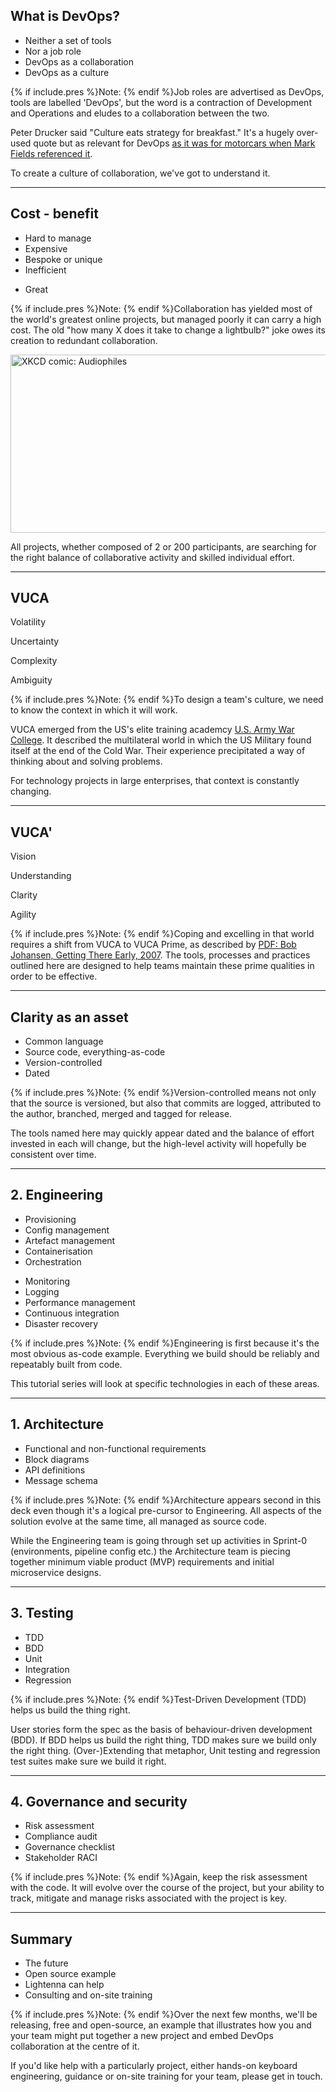 
## What is DevOps?
* Neither a set of tools
* Nor a job role
* DevOps as a collaboration
* DevOps as a culture

{% if include.pres %}Note: {% endif %}Job roles are advertised as DevOps, tools are labelled 'DevOps', but the word is a contraction of Development and Operations and eludes to a collaboration between the two.

Peter Drucker said "Culture eats strategy for breakfast."  It's a hugely over-used quote but as relevant for DevOps [as it was for motorcars when Mark Fields referenced it](https://www.torbenrick.eu/blog/culture/organisational-culture-eats-strategy-for-breakfast-lunch-and-dinner/).

To create a culture of collaboration, we've got to understand it.

---

## Cost - benefit
<div class="n-col">
<ul class="left">
<li>Hard to manage</li>
<li>Expensive</li>
<li>Bespoke or unique</li>
<li>Inefficient</li>
</ul>

<ul class="right-as-right">
<li>Great</li>
</ul>
</div>

{% if include.pres %}Note: {% endif %}Collaboration has yielded most of the world's greatest online projects, but managed poorly it can carry a high cost.  The old "how many X does it take to change a lightbulb?" joke owes its creation to redundant collaboration.

<a href="https://xkcd.com/841/"><img src="https://imgs.xkcd.com/comics/audiophiles.png" width="740" height="285" alt="XKCD comic: Audiophiles"></a>

All projects, whether composed of 2 or 200 participants, are searching for the right balance of collaborative activity and skilled individual effort.

---

## VUCA
<p class="fragment">Volatility</p>
<p class="fragment">Uncertainty</p>
<p class="fragment">Complexity</p>
<p class="fragment">Ambiguity</p>

{% if include.pres %}Note: {% endif %}To design a team's culture, we need to know the context in which it will work.

VUCA emerged from the US's elite training academcy [U.S. Army War College](https://books.google.co.uk/books?id=sEkp6GlK19cC&pg=PA34&dq=VUCA&redir_esc=y&hl=en#PPA6,M1).  It described the multilateral world in which the US Military found itself at the end of the Cold War.  Their experience precipitated a way of thinking about and solving problems.

For technology projects in large enterprises, that context is constantly changing.

---

## VUCA'
<p class="fragment">Vision</p>
<p class="fragment">Understanding</p>
<p class="fragment">Clarity</p>
<p class="fragment">Agility</p>

{% if include.pres %}Note: {% endif %}Coping and excelling in that world requires a shift from VUCA to VUCA Prime, as described by [PDF: Bob Johansen, Getting There Early, 2007](https://www.bkconnection.com/static/getthereearlyPR.pdf).  The tools, processes and practices outlined here are designed to help teams maintain these prime qualities in order to be effective.

---

## Clarity as an asset
* Common language
* Source code, everything-as-code
* Version-controlled
* Dated

{% if include.pres %}Note: {% endif %}Version-controlled means not only that the source is versioned, but also that commits are logged, attributed to the author, branched, merged and tagged for release.

The tools named here may quickly appear dated and the balance of effort invested in each will change, but the high-level activity will hopefully be consistent over time.

---

## 2. Engineering
<div class="n-col">
<ul class="left">
<li>Provisioning</li>
<li>Config management</li>
<li>Artefact management</li>
<li>Containerisation</li>
<li>Orchestration</li>
</ul>

<ul class="right as-right">
<li>Monitoring</li>
<li>Logging</li>
<li>Performance management</li>
<li>Continuous integration</li>
<li>Disaster recovery</li>
</ul>
</div>

{% if include.pres %}Note: {% endif %}Engineering is first because it's the most obvious as-code example.  Everything we build should be reliably and repeatably built from code.

This tutorial series will look at specific technologies in each of these areas.

---

## 1. Architecture

* Functional and non-functional requirements
* Block diagrams
* API definitions
* Message schema

{% if include.pres %}Note: {% endif %}Architecture appears second in this deck even though it's a logical pre-cursor to Engineering.  All aspects of the solution evolve at the same time, all managed as source code.

While the Engineering team is going through set up activities in Sprint-0 (environments, pipeline config etc.) the Architecture team is piecing together minimum viable product (MVP) requirements and initial microservice designs. 

---

## 3. Testing

* TDD
* BDD
* Unit
* Integration
* Regression

{% if include.pres %}Note: {% endif %}Test-Driven Development (TDD) helps us build the thing right.

User stories form the spec as the basis of behaviour-driven development (BDD).  If BDD helps us build the right thing, TDD makes sure we build only the right thing.  (Over-)Extending that metaphor, Unit testing and regression test suites make sure we build it right.

---

## 4. Governance and security

* Risk assessment
* Compliance audit
* Governance checklist
* Stakeholder RACI

{% if include.pres %}Note: {% endif %}Again, keep the risk assessment with the code.  It will evolve over the course of the project, but your ability to track, mitigate and manage risks associated with the project is key.

---

## Summary

* The future
* Open source example
* Lightenna can help
* Consulting and on-site training

{% if include.pres %}Note: {% endif %}Over the next few months, we'll be releasing, free and open-source, an example that illustrates how you and your team might put together a new project and embed DevOps collaboration at the centre of it.

If you'd like help with a particularly project, either hands-on keyboard engineering, guidance or on-site training for your team, please get in touch.

